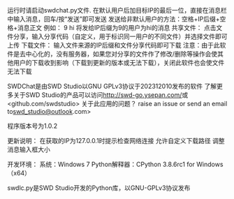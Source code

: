 运行时请启动swdchat.py文件.
在默认用户后加目标IP的最后一位，直接在消息栏中输入消息，回车/按“发送”即可发送
发送给非默认用户的方法：空格+IP后缀+空格+消息正文
例如：
 9 hi
将发给IP后缀为9的用户为hi的消息
共享文件：
点击文件分享，输入分享代码（自定义，用于标识同一用户的不同文件）并选择文件即可上传
下载文件：
输入文件来源的IP后缀和文件分享代码即可下载
注意：由于此软件是去中心化的，没有服务器，如果您对分享的文件作了修改/删除等操作会使其他用户的下载收到影响（下载到更新的版本或无法下载），关闭此软件也会使文件无法下载

SWDChat是由SWD Studio以GNU GPLv3协议于202312010发布的软件
了解更多关于SWD Studio的产品可以访问<http://swd-go.ysepan.com/>或<github.com/swdstudio>
关于此应用的问题？
raise an issue or send an email to<swd_studio@outlook>.com>

程序版本号为1.0.2

更新说明：
在获取的IP为127.0.0.1时提示检查网络连接
允许自定义下载路径
调整消息输入框大小


开发环境：
系统：Windows 7
Python解释器：CPython 3.8.6rc1 for Windows（x64）

swdlc.py是SWD Studio开发的Python库，以GNU-GPLv3协议发布
